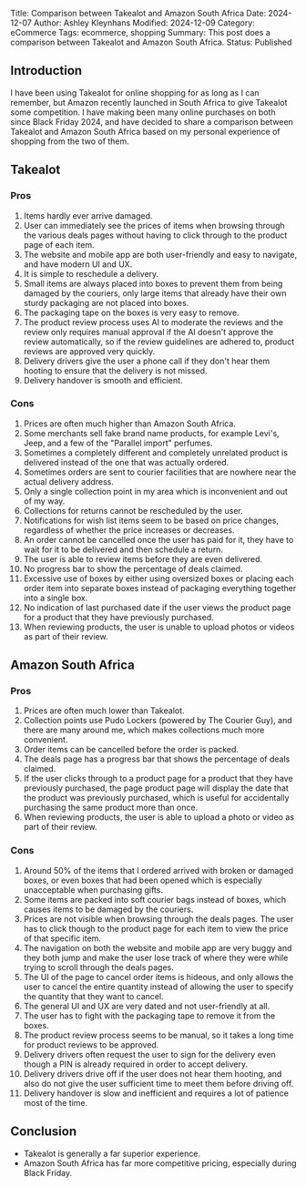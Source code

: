 Title: Comparison between Takealot and Amazon South Africa
Date: 2024-12-07
Author: Ashley Kleynhans
Modified: 2024-12-09
Category: eCommerce
Tags: ecommerce, shopping
Summary: This post does a comparison between Takealot and
    Amazon South Africa.
Status: Published


## Introduction

I have been using Takealot for online shopping for as long
as I can remember, but Amazon recently launched in South Africa
to give Takealot some competition.  I have making been many online
purchases on both since Black Friday 2024, and have decided to
share a comparison between Takealot and Amazon South Africa
based on my personal experience of shopping from the two
of them.

## Takealot

### Pros

1. Items hardly ever arrive damaged.
2. User can immediately see the prices of items when browsing
   through the various deals pages without having to click
   through to the product page of each item.
3. The website and mobile app are both user-friendly
   and easy to navigate, and have modern UI and UX.
4. It is simple to reschedule a delivery.
5. Small items are always placed into boxes to prevent them
   from being damaged by the couriers, only large items
   that already have their own sturdy packaging are not
   placed into boxes.
6. The packaging tape on the boxes is very easy to remove.
7. The product review process uses AI to moderate the reviews
   and the review only requires manual approval if the AI
   doesn't approve the review automatically, so if the
   review guidelines are adhered to, product reviews are
   approved very quickly.
8. Delivery drivers give the user a phone call if they
   don't hear them hooting to ensure that the delivery is
   not missed.
9. Delivery handover is smooth and efficient.

### Cons

1.  Prices are often much higher than Amazon South Africa.
2.  Some merchants sell fake brand name products, for example
    Levi's, Jeep, and a few of the "Parallel import"
    perfumes.
3.  Sometimes a completely different and completely unrelated
    product is delivered instead of the one that was actually
    ordered.
4.  Sometimes orders are sent to courier facilities that are
    nowhere near the actual delivery address.
5.  Only a single collection point in my area which is inconvenient
    and out of my way.
6.  Collections for returns cannot be rescheduled by the user.
7.  Notifications for wish list items seem to be based on price
    changes, regardless of whether the price increases or decreases.
8.  An order cannot be cancelled once the user has paid for it,
    they have to wait for it to be delivered and then schedule
    a return.
9.  The user is able to review items before they are even
    delivered.
10. No progress bar to show the percentage of deals claimed.
11. Excessive use of boxes by either using oversized boxes or
    placing each order item into separate boxes instead of
    packaging everything together into a single box.
12. No indication of last purchased date if the user views
    the product page for a product that they have previously
    purchased.
13. When reviewing products, the user is unable to upload
    photos or videos as part of their review.

## Amazon South Africa

### Pros

1. Prices are often much lower than Takealot.
2. Collection points use Pudo Lockers (powered by The Courier
   Guy), and there are many around me, which makes collections
   much more convenient.
3. Order items can be cancelled before the order is packed.
4. The deals page has a progress bar that shows the percentage
   of deals claimed.
5. If the user clicks through to a product page for a product
   that they have previously purchased, the page product page
   will display the date that the product was previously
   purchased, which is useful for accidentally purchasing the
   same product more than once.
6. When reviewing products, the user is able to upload a photo
   or video as part of their review.

### Cons

1.  Around 50% of the items that I ordered arrived with
    broken or damaged boxes, or even boxes that had been opened
    which is especially unacceptable when purchasing gifts.
2.  Some items are packed into soft courier bags instead of
    boxes, which causes items to be damaged by the couriers.
3.  Prices are not visible when browsing through the deals
    pages.  The user has to click though to the product page
    for each item to view the price of that specific item.
4.  The navigation on both the website and mobile app are very
    buggy and they both jump and make the user lose track of
    where they were while trying to scroll through the 
    deals pages.
5.  The UI of the page to cancel order items is hideous,
    and only allows the user to cancel the entire quantity
    instead of allowing the user to specify the quantity that
    they want to cancel.
6.  The general UI and UX are very dated and not user-friendly
    at all.
7.  The user has to fight with the packaging tape to remove it
    from the boxes.
8.  The product review process seems to be manual, so it takes
    a long time for product reviews to be approved.
9.  Delivery drivers often request the user to sign for the
    delivery even though a PIN is already required in order
    to accept delivery.
10. Delivery drivers drive off if the user does not hear them
    hooting, and also do not give the user sufficient time to
    meet them before driving off.
11. Delivery handover is slow and inefficient and requires
    a lot of patience most of the time.

## Conclusion

- Takealot is generally a far superior experience.
- Amazon South Africa has far more competitive pricing,
  especially during Black Friday.

